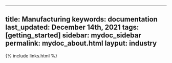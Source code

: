 
  ---
  title: Manufacturing
  keywords: documentation
  last_updated: December 14th, 2021
  tags: [getting_started]
  sidebar: mydoc_sidebar
  permalink: mydoc_about.html
  layput: industry
  ---

  {% include links.html %}

  